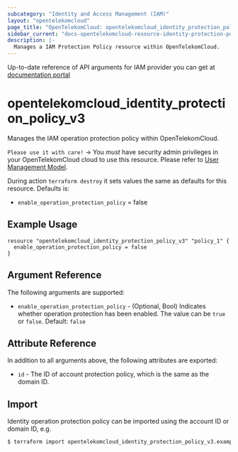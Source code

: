 ```yaml
---
subcategory: "Identity and Access Management (IAM)"
layout: "opentelekomcloud"
page_title: "OpenTelekomCloud: opentelekomcloud_identity_protection_policy_v3"
sidebar_current: "docs-opentelekomcloud-resource-identity-protection-policy-v3"
description: |-
  Manages a IAM Protection Policy resource within OpenTelekomCloud.
---
```


Up-to-date reference of API arguments for IAM provider you can get at
[documentation portal](https://docs.otc.t-systems.com/identity-access-management/api-ref/apis/security_settings/modifying_the_operation_protection_policy.html)

# opentelekomcloud_identity_protection_policy_v3

Manages the IAM operation protection policy within OpenTelekomCloud.

`Please use it with care!`
-> You _must_ have security admin privileges in your OpenTelekomCloud
cloud to use this resource. Please refer to [User Management Model](https://docs.otc.t-systems.com/en-us/usermanual/iam/iam_01_0034.html).

  During action `terraform destroy` it sets values the same as defaults for this resource.
  Defaults is:
  +  `enable_operation_protection_policy` = false

## Example Usage

```hcl
resource "opentelekomcloud_identity_protection_policy_v3" "policy_1" {
  enable_operation_protection_policy = false
}
```

## Argument Reference

The following arguments are supported:

* `enable_operation_protection_policy` - (Optional, Bool) Indicates whether operation protection has been enabled.
  The value can be `true` or `false`. Default: `false`

## Attribute Reference

In addition to all arguments above, the following attributes are exported:

* `id` - The ID of account protection policy, which is the same as the domain ID.

## Import

Identity operation protection policy can be imported using the account ID or domain ID, e.g.

```bash
$ terraform import opentelekomcloud_identity_protection_policy_v3.example <ID>
```
